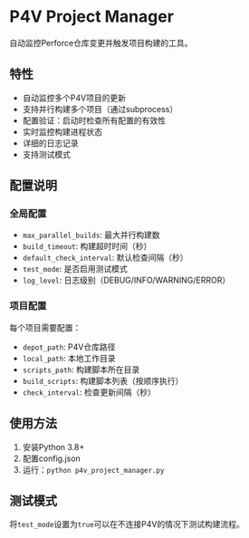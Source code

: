 # P4V Project Manager

自动监控Perforce仓库变更并触发项目构建的工具。

## 特性

- 自动监控多个P4V项目的更新
- 支持并行构建多个项目（通过subprocess）
- 配置验证：启动时检查所有配置的有效性
- 实时监控构建进程状态
- 详细的日志记录
- 支持测试模式

## 配置说明

### 全局配置

- `max_parallel_builds`: 最大并行构建数
- `build_timeout`: 构建超时时间（秒）
- `default_check_interval`: 默认检查间隔（秒）
- `test_mode`: 是否启用测试模式
- `log_level`: 日志级别（DEBUG/INFO/WARNING/ERROR）

### 项目配置

每个项目需要配置：
- `depot_path`: P4V仓库路径
- `local_path`: 本地工作目录
- `scripts_path`: 构建脚本所在目录
- `build_scripts`: 构建脚本列表（按顺序执行）
- `check_interval`: 检查更新间隔（秒）

## 使用方法

1. 安装Python 3.8+
2. 配置config.json
3. 运行：`python p4v_project_manager.py`

## 测试模式

将`test_mode`设置为`true`可以在不连接P4V的情况下测试构建流程。